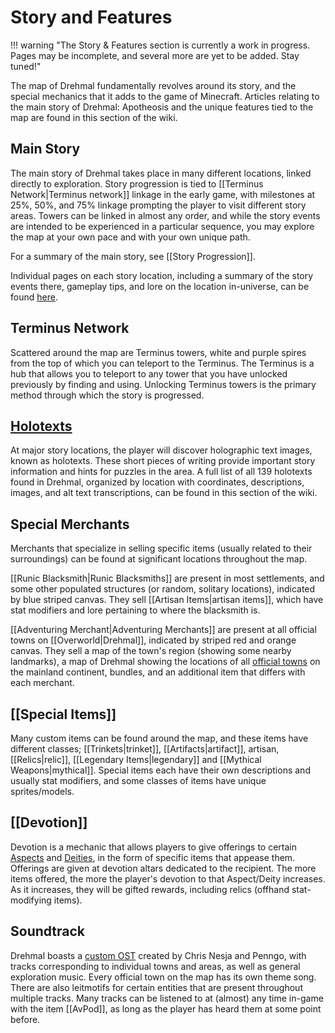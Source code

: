 # Story and Features

!!! warning "The Story & Features section is currently a work in progress. Pages may be incomplete, and several more are yet to be added. Stay tuned!"

The map of Drehmal fundamentally revolves around its story, and the special mechanics that it adds to the game of Minecraft. Articles relating to the main story of Drehmal: Apotheosis and the unique features tied to the map are found in this section of the wiki.

## Main Story

The main story of Drehmal takes place in many different locations, linked directly to exploration. Story progression is tied to [[Terminus Network|Terminus network]] linkage in the early game, with milestones at 25%, 50%, and 75% linkage prompting the player to visit different story areas. Towers can be linked in almost any order, and while the story events are intended to be experienced in a particular sequence, you may explore the map at your own pace and with your own unique path.

For a summary of the main story, see [[Story Progression]].

Individual pages on each story location, including a summary of the story events there, gameplay tips, and lore on the location in-universe, can be found [here](/Story_and_Features/Story_Locations/).

## Terminus Network

Scattered around the map are Terminus towers, white and purple spires from the top of which you can teleport to the Terminus. The Terminus is a hub that allows you to teleport to any tower that you have unlocked previously by finding and using. Unlocking Terminus towers is the primary method through which the story is progressed.

## [Holotexts](/Story_and_Features/Holotexts/)

At major story locations, the player will discover holographic text images, known as holotexts. These short pieces of writing provide important story information and hints for puzzles in the area. A full list of all 139 holotexts found in Drehmal, organized by location with coordinates, descriptions, images, and alt text transcriptions, can be found in this section of the wiki.

## Special Merchants

Merchants that specialize in selling specific items (usually related to their surroundings) can be found at significant locations throughout the map.

[[Runic Blacksmith|Runic Blacksmiths]] are present in most settlements, and some other populated structures (or random, solitary locations), indicated by blue striped canvas. They sell [[Artisan Items|artisan items]], which have stat modifiers and lore pertaining to where the blacksmith is.

[[Adventuring Merchant|Adventuring Merchants]] are present at all official towns on [[Overworld|Drehmal]], indicated by striped red and orange canvas. They sell a map of the town's region (showing some nearby landmarks), a map of Drehmal showing the locations of all [official towns](/World/Drehmal/Settlements/Official_Towns/) on the mainland continent, bundles, and an additional item that differs with each merchant.

## [[Special Items]]

Many custom items can be found around the map, and these items have different classes; [[Trinkets|trinket]], [[Artifacts|artifact]], artisan, [[Relics|relic]], [[Legendary Items|legendary]] and [[Mythical Weapons|mythical]]. Special items each have their own descriptions and usually stat modifiers, and some classes of items have unique sprites/models.

## [[Devotion]]

Devotion is a mechanic that allows players to give offerings to certain [Aspects](/Lore/Higher_Beings/Aspects/) and [Deities](/Lore/Higher_Beings/Deities/), in the form of specific items that appease them. Offerings are given at devotion altars dedicated to the recipient. The more items offered, the more the player's devotion to that Aspect/Deity increases. As it increases, they will be gifted rewards, including relics (offhand stat-modifying items).

## Soundtrack

Drehmal boasts a [custom OST](https://www.youtube.com/playlist?list=PLXvAOqL1yGd2s1dBYMoNzLDnpJNK6nWvm) created by Chris Nesja and Penngo, with tracks corresponding to individual towns and areas, as well as general exploration music. Every official town on the map has its own theme song. There are also leitmotifs for certain entities that are present throughout multiple tracks. Many tracks can be listened to at (almost) any time in-game with the item [[AvPod]], as long as the player has heard them at some point before.


